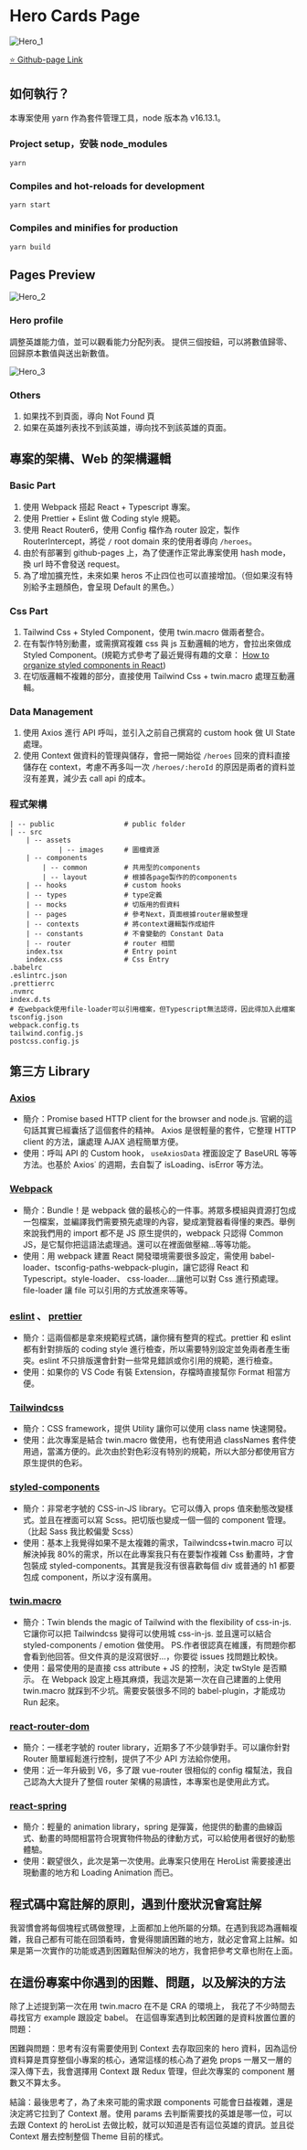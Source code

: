 # Hero Cards Page

![Hero_1](./public/images/hero_1.jpg)

[⭐️ Github-page Link](https://yuni0107.github.io/react-hero-card-page/)

## 如何執行？

本專案使用 yarn 作為套件管理工具，node 版本為 v16.13.1。

### Project setup，安裝 node_modules

```
yarn
```

### Compiles and hot-reloads for development

```
yarn start
```

### Compiles and minifies for production

```
yarn build
```

## Pages Preview

![Hero_2](./public/images/hero_2.jpg)

### Hero profile

調整英雄能力值，並可以觀看能力分配列表。
提供三個按鈕，可以將數值歸零、回歸原本數值與送出新數值。

![Hero_3](./public/images/hero_3.jpg)

### Others

1. 如果找不到頁面，導向 Not Found 頁
2. 如果在英雄列表找不到該英雄，導向找不到該英雄的頁面。

## 專案的架構、Web 的架構邏輯

### Basic Part

1. 使用 Webpack 搭起 React + Typescript 專案。
2. 使用 Prettier + Eslint 做 Coding style 規範。
3. 使用 React Router6，使用 Config 檔作為 router 設定，製作 RouterIntercept，將從 `/` root domain 來的使用者導向 `/heroes`。
4. 由於有部署到 github-pages 上，為了使運作正常此專案使用 hash mode，換 url 時不會發送 request。
5. 為了增加擴充性，未來如果 heros 不止四位也可以直接增加。（但如果沒有特別給予主題顏色，會呈現 Default 的黑色。）

### Css Part

1. Tailwind Css + Styled Component，使用 twin.macro 做兩者整合。
2. 在有製作特別動畫，或需撰寫複雜 css 與 js 互動邏輯的地方，會拉出來做成 Styled Component。(規範方式參考了最近覺得有趣的文章： [How to organize styled components in React](https://justeugen.medium.com/best-way-to-organize-styled-components-in-react-with-typescript-fd8625b813d2))
3. 在切版邏輯不複雜的部分，直接使用 Tailwind Css + twin.macro 處理互動邏輯。

### Data Management

1. 使用 Axios 進行 API 呼叫，並引入之前自己撰寫的 custom hook 做 UI State 處理。
2. 使用 Context 做資料的管理與儲存，會把一開始從 `/heroes` 回來的資料直接儲存在 context，考慮不再多叫一次 `/heroes/:heroId` 的原因是兩者的資料並沒有差異，減少去 call api 的成本。

### 程式架構

```
| -- public					# public folder
| -- src
    | -- assets
            | -- images     # 圖檔資源
	| -- components
		| -- common         # 共用型的components
        | -- layout         # 根據各page製作的的components
 	| -- hooks              # custom hooks
	| -- types              # type定義
    | -- mocks              # 切版用的假資料
    | -- pages              # 參考Next，頁面根據router層級整理
    | -- contexts           # 將context邏輯製作成組件
	| -- constants          # 不會變動的 Constant Data
    | -- router             # router 相關
	index.tsx				# Entry point
	index.css				# Css Entry
.babelrc
.eslintrc.json
.prettierrc
.nvmrc
index.d.ts
# 在webpack使用file-loader可以引用檔案，但Typescript無法認得，因此得加入此檔案
tsconfig.json
webpack.config.ts
tailwind.config.js
postcss.config.js
```

## 第三方 Library

### [Axios](https://axios-http.com/)

- 簡介：Promise based HTTP client for the browser and node.js. 官網的這句話其實已經囊括了這個套件的精神。 Axios 是很輕量的套件，它整理 HTTP client 的方法，讓處理 AJAX 過程簡單方便。
- 使用：呼叫 API 的 Custom hook， `useAxiosData` 裡面設定了 BaseURL 等等方法。也基於 Axios˙ 的週期，去自製了 isLoading、isError 等方法。

### [Webpack](https://webpack.js.org/)

- 簡介：Bundle！是 webpack 做的最核心的一件事。將眾多模組與資源打包成一包檔案，並編譯我們需要預先處理的內容，變成瀏覽器看得懂的東西。舉例來說我們用的 import 都不是 JS 原生提供的，webpack 只認得 Common JS，是它幫你把這語法處理過。還可以在裡面做壓縮...等等功能。
- 使用：用 webpack 建置 React 開發環境需要很多設定，需使用 babel-loader、tsconfig-paths-webpack-plugin，讓它認得 React 和 Typescript。style-loader、 css-loader....讓他可以對 Css 進行預處理。file-loader 讓 file 可以引用的方式放進來等等。

### [eslint](https://eslint.org/) 、 [prettier](https://prettier.io/)

- 簡介：這兩個都是拿來規範程式碼，讓你擁有整齊的程式。prettier 和 eslint 都有針對排版的 coding style 進行檢查，所以需要特別設定並免兩者產生衝突。eslint 不只排版還會針對一些常見錯誤或你引用的規範，進行檢查。
- 使用：如果你的 VS Code 有裝 Extension，存檔時直接幫你 Format 相當方便。

### [Tailwindcss](https://tailwindcss.com/)

- 簡介：CSS framework，提供 Utility 讓你可以使用 class name 快速開發。
- 使用：此次專案是結合 twin.macro 做使用，也有使用過 classNames 套件使用過，當滿方便的。此次由於對色彩沒有特別的規範，所以大部分都使用官方原生提供的色彩。

### [styled-components](https://styled-components.com/)

- 簡介：非常老字號的 CSS-in-JS library。它可以傳入 props 值來動態改變樣式。並且在裡面可以寫 Scss。把切版也變成一個一個的 component 管理。（比起 Sass 我比較偏愛 Scss）
- 使用：基本上我覺得如果不是太複雜的需求，Tailwindcss+twin.macro 可以解決掉我 80%的需求，所以在此專案我只有在要製作複雜 Css 動畫時，才會包裝成 styled-components。其實是我沒有很喜歡每個 div 或普通的 h1 都要包成 component，所以才沒有廣用。

### [twin.macro](https://github.com/ben-rogerson/twin.macro)

- 簡介：Twin blends the magic of Tailwind with the flexibility of css-in-js. 它讓你可以把 Tailwindcss 變得可以使用城 css-in-js. 並且還可以結合 styled-components / emotion 做使用。 PS.作者很認真在維護，有問題你都會看到他回答。但文件真的是沒寫很好...，你要從 issues 找問題比較快。
- 使用：最常使用的是直接 css attribute + JS 的控制，決定 twStyle 是否顯示。 在 Webpack 設定上極其麻煩，我這次是第一次在自己建置的上使用 twin.macro 就踩到不少坑。需要安裝很多不同的 babel-plugin，才能成功 Run 起來。

### [react-router-dom](https://reactrouter.com/)

- 簡介：一樣老字號的 router library，近期多了不少競爭對手。可以讓你針對 Router 簡單經鬆進行控制，提供了不少 API 方法給你使用。
- 使用：近一年升級到 V6，多了跟 vue-router 很相似的 config 檔幫法，我自己認為大大提升了整個 router 架構的易讀性，本專案也是使用此方式。

### [react-spring](https://react-spring.io/)

- 簡介：輕量的 animation library，spring 是彈簧，他提供的動畫的曲線函式、動畫的時間相當符合現實物件物品的律動方式，可以給使用者很好的動態體驗。
- 使用：觀望很久，此次是第一次使用。此專案只使用在 HeroList 需要接連出現動畫的地方和 Loading Animation 而已。

## 程式碼中寫註解的原則，遇到什麼狀況會寫註解

我習慣會將每個塊程式碼做整理，上面都加上他所屬的分類。在遇到我認為邏輯複雜，我自己都有可能在回頭看時，會覺得閱讀困難的地方，就必定會寫上註解。如果是第一次實作的功能或遇到困難點但解決的地方，我會把參考文章也附在上面。

## 在這份專案中你遇到的困難、問題，以及解決的方法

除了上述提到第一次在用 twin.macro 在不是 CRA 的環境上，
我花了不少時間去尋找官方 example 跟設定 babel。
在這個專案遇到比較困難的是資料放置位置的問題：

困難與問題：思考有沒有需要使用到 Context 去存取回來的 hero 資料，因為這份資料算是貫穿整個小專案的核心，通常這樣的核心為了避免 props 一層又一層的深入傳下去，我會選擇用 Context 跟 Redux 管理，但此次專案的 component 層數又不算太多。

結論：最後思考了，為了未來可能的需求跟 components 可能會日益複雜，還是決定將它拉到了 Context 層。使用 params 去判斷需要找的英雄是哪一位，可以去跟 Context 的 heroList 去做比較，就可以知道是否有這位英雄的資訊。並且從 Context 層去控制整個 Theme 目前的樣式。
